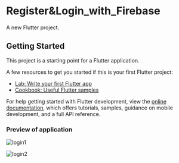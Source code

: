 # Register&Login_with_Firebase

A new Flutter project.

## Getting Started

This project is a starting point for a Flutter application.

A few resources to get you started if this is your first Flutter project:

- [Lab: Write your first Flutter app](https://docs.flutter.dev/get-started/codelab)
- [Cookbook: Useful Flutter samples](https://docs.flutter.dev/cookbook)

For help getting started with Flutter development, view the
[online documentation](https://docs.flutter.dev/), which offers tutorials,
samples, guidance on mobile development, and a full API reference.

### Preview of application

![login1](https://github.com/23Coffee/Mobile_Application_Project/assets/122808660/a2343d71-f643-432e-9968-382d0fab9255)

![login2](https://github.com/23Coffee/Mobile_Application_Project/assets/122808660/5347e4b6-d580-4180-9eaf-1a274eb35b39)
